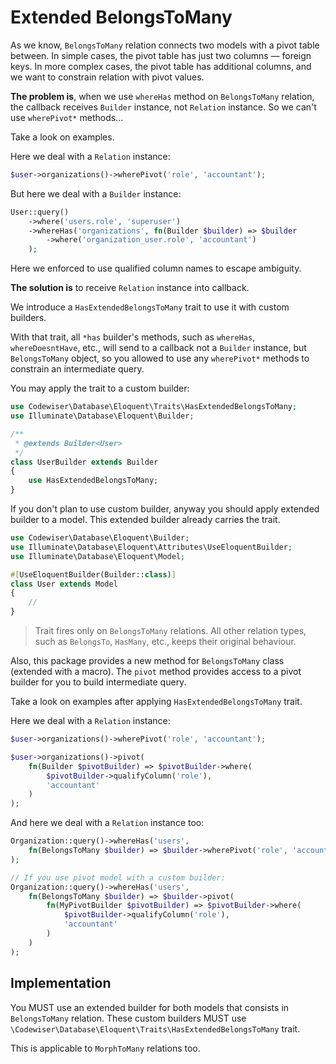 # Extended BelongsToMany

As we know, `BelongsToMany` relation connects two models with a pivot table 
between. In simple cases, the pivot table has just two columns — foreign 
keys. In more complex cases, the pivot table has additional columns, 
and we want to constrain relation with pivot values.

**The problem is**, when we use `whereHas` method on `BelongsToMany` relation, 
the callback receives `Builder` instance, not `Relation` instance. So we 
can't use `wherePivot*` methods...

Take a look on examples.

Here we deal with a `Relation` instance:

```php
$user->organizations()->wherePivot('role', 'accountant');
```

But here we deal with a `Builder` instance:

```php
User::query()
    ->where('users.role', 'superuser')
    ->whereHas('organizations', fn(Builder $builder) => $builder
        ->where('organization_user.role', 'accountant')
    );
```

Here we enforced to use qualified column names to escape ambiguity.

**The solution is** to receive `Relation` instance into callback.

We introduce a `HasExtendedBelongsToMany` trait to use it with custom builders.

With that trait, all `*has` builder's methods, such as `whereHas`,
`whereDoesntHave`, etc., will send to a callback not a `Builder` instance, but 
`BelongsToMany` object, so you allowed to use any `wherePivot*` methods to 
constrain an intermediate query.

You may apply the trait to a custom builder:

```php
use Codewiser\Database\Eloquent\Traits\HasExtendedBelongsToMany;
use Illuminate\Database\Eloquent\Builder;

/**
 * @extends Builder<User>
 */
class UserBuilder extends Builder
{
    use HasExtendedBelongsToMany;
}
```

If you don't plan to use custom builder, anyway you should apply extended 
builder to a model. This extended builder already carries the trait.

```php
use Codewiser\Database\Eloquent\Builder;
use Illuminate\Database\Eloquent\Attributes\UseEloquentBuilder;
use Illuminate\Database\Eloquent\Model;

#[UseEloquentBuilder(Builder::class)]
class User extends Model
{
    //
}
```

> Trait fires only on `BelongsToMany` relations. All other relation types, 
> such as `BelongsTo`, `HasMany`, etc., keeps their original behaviour.

Also, this package provides a new method for `BelongsToMany` class (extended 
with a macro). The `pivot` method provides access to a pivot builder for you 
to build intermediate query.

Take a look on examples after applying `HasExtendedBelongsToMany` trait.

Here we deal with a `Relation` instance:

```php
$user->organizations()->wherePivot('role', 'accountant');

$user->organizations()->pivot(
    fn(Builder $pivotBuilder) => $pivotBuilder->where(
        $pivotBuilder->qualifyColumn('role'), 
        'accountant'
    )
);
```

And here we deal with a `Relation` instance too:

```php
Organization::query()->whereHas('users',
    fn(BelongsToMany $builder) => $builder->wherePivot('role', 'accountant')
);

// If you use pivot model with a custom builder:
Organization::query()->whereHas('users',
    fn(BelongsToMany $builder) => $builder->pivot(
        fn(MyPivotBuilder $pivotBuilder) => $pivotBuilder->where(
            $pivotBuilder->qualifyColumn('role'), 
            'accountant'
        )
    )
);
```

## Implementation

You MUST use an extended builder for both models that consists in 
`BelongsToMany` relation. These custom builders MUST use 
`\Codewiser\Database\Eloquent\Traits\HasExtendedBelongsToMany` trait.

This is applicable to `MorphToMany` relations too.
